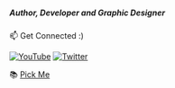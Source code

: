 ##### Author, Developer and Graphic Designer
:mailbox: Get Connected :)

[![YouTube](https://img.shields.io/youtube/views/i1_qmW_isDc?style=social)](https://www.youtube.com/channel/UC-pXuGzu-1LHW6WBnh3mTqA/videos)
[![Twitter](https://img.shields.io/twitter/follow/joshisamhita?label=Me%20Tweets%21&style=social)](https://twitter.com/JoshiSamhita)

:books: [Pick Me](https://linktr.ee/theparadox)
